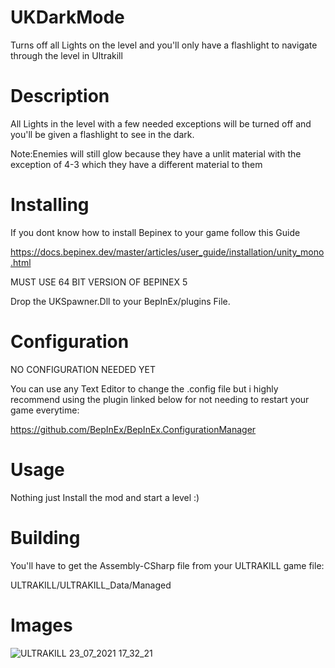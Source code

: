 # UKDarkMode
Turns off all Lights on the level and you'll only have a flashlight to navigate through the level in Ultrakill
# Description

All Lights in the level with a few needed exceptions will be turned off and you'll be given a flashlight to see in the dark.

Note:Enemies will still glow because they have a unlit material with the exception of 4-3 which they have a different material to them

# Installing

If you dont know how to install Bepinex to your game follow this Guide

https://docs.bepinex.dev/master/articles/user_guide/installation/unity_mono.html

MUST USE 64 BIT VERSION OF BEPINEX 5

Drop the UKSpawner.Dll to your BepInEx/plugins File.

# Configuration

NO CONFIGURATION NEEDED YET

You can use any Text Editor to change the .config file but i highly recommend using the plugin linked below for not needing to restart your game everytime:

https://github.com/BepInEx/BepInEx.ConfigurationManager

# Usage

Nothing just Install the mod and start a level :)

# Building

You'll have to get the Assembly-CSharp file from your ULTRAKILL game file:

ULTRAKILL/ULTRAKILL_Data/Managed

# Images

![ULTRAKILL 23_07_2021 17_32_21](https://user-images.githubusercontent.com/70617250/126841639-913c38fe-9408-4699-80cf-acb7166aab41.png)
